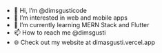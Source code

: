 - 👋 Hi, I’m @dimsgusticode
- 👀 I’m interested in web and mobile apps
- 🌱 I’m currently learning MERN Stack and Flutter
- 📫 How to reach me @dimsgusti
- 🌐 Check out my website at dimasgusti.vercel.app

